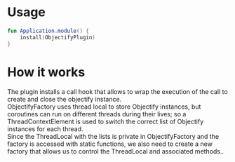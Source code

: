 # Usage

```kotlin
fun Application.module() {
    install(ObjectifyPlugin)
}
```

# How it works
The plugin installs a call hook that allows to wrap the execution of the call to create and close the objectify instance.  
ObjectifyFactory uses thread local to store Objectify instances, but coroutines can run on different threads during
their lives; so a ThreadContextElement is used to switch the correct list of Objectify instances for each thread.  
Since the ThreadLocal with the lists is private in ObjectifyFactory and the factory is accessed with static functions,
we also need to create a new factory that allows us to control the ThreadLocal and associated methods..